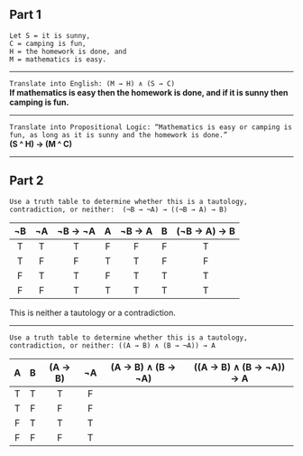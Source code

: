 
## Part 1

```
Let S = it is sunny, 
C = camping is fun, 
H = the homework is done, and 
M = mathematics is easy.
```
- - -
`Translate into English: (M → H) ∧ (S → C)`  
**If mathematics is easy then the homework is done, and if it is sunny then camping is fun.**
- - -
`Translate into Propositional Logic: “Mathematics is easy or camping is fun, as long as it is sunny and the homework is done.”`  
**(S ^ H) → (M ^ C)**
- - -

## Part 2

`Use a truth table to determine whether this is a tautology, contradiction, or neither:  (¬B → ¬A) → ((¬B → A) → B)`  

| ¬B | ¬A | ¬B → ¬A | A | ¬B → A | B | (¬B → A) → B |
|:--:|:--:|:-------:|:-:|:------:|:-:|:------------:|
| T  | T  | T       | F | F      | F | T            |
| T  | F  | F       | T | T      | F | F            |
| F  | T  | T       | F | T      | T | T            |
| F  | F  | T       | T | T      | T | T            |

This is neither a tautology or a contradiction.
- - -
`Use a truth table to determine whether this is a tautology, contradiction, or neither: ((A → B) ∧ (B → ¬A)) → A`

| A | B | (A → B) | ¬A | (A → B) ∧ (B → ¬A) | ((A → B) ∧ (B → ¬A)) → A |
|:-:|:-:|:-------:|:--:|:------------------:|:------------------------:|
| T | T | T       | F  |                    |                          |
| T | F | F       | F  |                    |                          |
| F | T | T       | T  |                    |                          |
| F | F | F       | T  |                    |                          |

